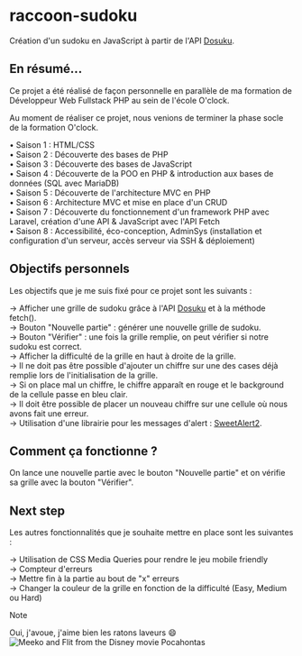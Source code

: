 # raccoon-sudoku
Création d'un sudoku en JavaScript à partir de l'API [Dosuku](https://sudoku-api.vercel.app/).

## En résumé...
Ce projet a été réalisé de façon personnelle en parallèle de ma formation de Développeur Web Fullstack PHP au sein de l'école O'clock.  

Au moment de réaliser ce projet, nous venions de terminer la phase socle de la formation O'clock.  

• Saison 1 : HTML/CSS  
• Saison 2 : Découverte des bases de PHP  
• Saison 3 : Découverte des bases de JavaScript  
• Saison 4 : Découverte de la POO en PHP & introduction aux bases de données (SQL avec MariaDB)  
• Saison 5 : Découverte de l'architecture MVC en PHP  
• Saison 6 : Architecture MVC et mise en place d'un CRUD  
• Saison 7 : Découverte du fonctionnement d'un framework PHP avec Laravel, création d'une API & JavaScript avec l'API Fetch  
• Saison 8 : Accessibilité, éco-conception, AdminSys (installation et configuration d'un serveur, accès serveur via SSH & déploiement)  

## Objectifs personnels
Les objectifs que je me suis fixé pour ce projet sont les suivants :  

&rarr; Afficher une grille de sudoku grâce à l'API [Dosuku](https://sudoku-api.vercel.app/) et à la méthode fetch().  
&rarr; Bouton "Nouvelle partie" : générer une nouvelle grille de sudoku.  
&rarr; Bouton "Vérifier" : une fois la grille remplie, on peut vérifier si notre sudoku est correct.  
&rarr; Afficher la difficulté de la grille en haut à droite de la grille.  
&rarr; Il ne doit pas être possible d'ajouter un chiffre sur une des cases déjà remplie lors de l'initialisation de la grille.  
&rarr; Si on place mal un chiffre, le chiffre apparaît en rouge et le background de la cellule passe en bleu clair.  
&rarr; Il doit être possible de placer un nouveau chiffre  sur une cellule où nous avons fait une erreur.  
&rarr; Utilisation d'une librairie pour les messages d'alert : [SweetAlert2](https://sweetalert2.github.io/).  

## Comment ça fonctionne ?
On lance une nouvelle partie avec le bouton "Nouvelle partie" et on vérifie sa grille avec la bouton "Vérifier".  

## Next step  
Les autres fonctionnalités que je souhaite mettre en place sont les suivantes :  

&rarr; Utilisation de CSS Media Queries pour rendre le jeu mobile friendly  
&rarr; Compteur d'erreurs  
&rarr; Mettre fin à la partie au bout de "x" erreurs  
&rarr; Changer la couleur de la grille en fonction de la difficulté (Easy, Medium ou Hard)  

> [!NOTE]
> Oui, j'avoue, j'aime bien les ratons laveurs :smile:  
![Meeko and Flit from the Disney movie Pocahontas](https://media2.giphy.com/media/v1.Y2lkPTc5MGI3NjExM2F0Zm0zbWZyaGJndzc4amRqaHk2Nm41djByajZqeXppd2FoOGozaCZlcD12MV9pbnRlcm5hbF9naWZfYnlfaWQmY3Q9Zw/RVwRcnpTHpND2/giphy.gif)
